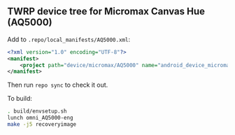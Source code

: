## TWRP device tree for Micromax Canvas Hue (AQ5000)

Add to `.repo/local_manifests/AQ5000.xml`:

```xml
<?xml version="1.0" encoding="UTF-8"?>
<manifest>
	<project path="device/micromax/AQ5000" name="android_device_micromax_AQ5000" remote="liquidporting" revision="android-5.1" />
</manifest>
```

Then run `repo sync` to check it out.

To build:

```sh
. build/envsetup.sh
lunch omni_AQ5000-eng
make -j5 recoveryimage
```